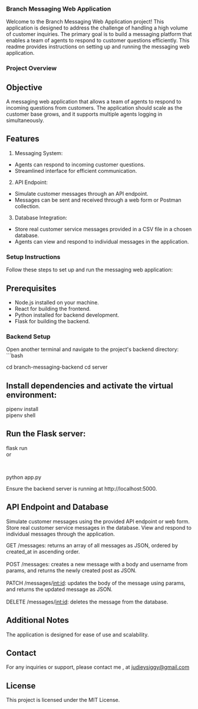 ### Branch Messaging Web Application
Welcome to the Branch Messaging Web Application project! This application is designed to address the challenge of handling a high volume of customer inquiries. The primary goal is to build a messaging platform that enables a team of agents to respond to customer questions efficiently. This readme provides instructions on setting up and running the messaging web application.

### Project Overview
## Objective
A messaging web application that allows a team of agents to respond to incoming questions from customers. The application should scale as the customer base grows, and it supports multiple agents logging in simultaneously.

## Features
1. Messaging System:

- Agents can respond to incoming customer questions.
- Streamlined interface for efficient communication.

2. API Endpoint:

- Simulate customer messages through an API endpoint.
- Messages can be sent and received through a web form or Postman collection.

3. Database Integration:

- Store real customer service messages provided in a CSV file in a chosen database.
- Agents can view and respond to individual messages in the application.

### Setup Instructions
Follow these steps to set up and run the messaging web application:

## Prerequisites
- Node.js installed on your machine.
- React for building the frontend.
- Python installed for backend development.
- Flask for building the backend.

### Backend Setup
Open another terminal and navigate to the project's backend directory:
    ```bash

cd branch-messaging-backend
cd server
## Install dependencies and activate the virtual environment:


pipenv install </br>
pipenv shell</br>
## Run the Flask server:


flask run </br>
or

</br>

python app.py </br>  

Ensure the backend server is running at http://localhost:5000.

## API Endpoint and Database
Simulate customer messages using the provided API endpoint or web form.
Store real customer service messages in the database.
View and respond to individual messages through the application.

GET /messages: returns an array of all messages as JSON, ordered by created_at in ascending order. </br></br>
POST /messages: creates a new message with a body and username from params, and returns the newly created post as JSON. </br></br>
PATCH /messages/<int:id>: updates the body of the message using params, and returns the updated message as JSON. </br></br>
DELETE /messages/<int:id>: deletes the message from the database. 

## Additional Notes
The application is designed for ease of use and scalability.

## Contact
For any inquiries or support, please contact me , at judieysiggy@gmail.com

## License
This project is licensed under the MIT License.